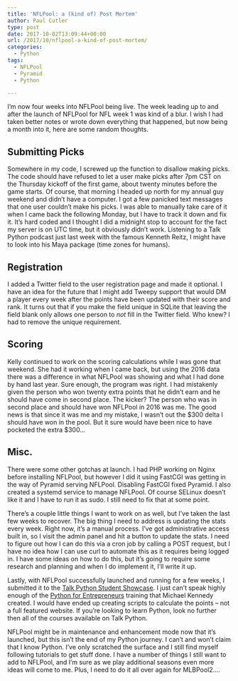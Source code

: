 ```yaml
---
title: 'NFLPool: a (kind of) Post Mortem'
author: Paul Cutler
type: post
date: 2017-10-02T13:09:44+00:00
url: /2017/10/nflpool-a-kind-of-post-mortem/
categories:
  - Python
tags:
  - NFLPool
  - Pyramid
  - Python

---
```

I’m now four weeks into NFLPool being live. The week leading up to and after the launch of NFLPool for NFL week 1 was kind of a blur. I wish I had taken better notes or wrote down everything that happened, but now being a month into it, here are some random thoughts.

## Submitting Picks

Somewhere in my code, I screwed up the function to disallow making picks. The code should have refused to let a user make picks after 7pm CST on the Thursday kickoff of the first game, about twenty minutes before the game starts. Of course, that morning I headed up north for my annual guy weekend and didn’t have a computer. I got a few panicked text messages that one user couldn’t make his picks. I was able to manually take care of it when I came back the following Monday, but I have to track it down and fix it. It’s hard coded and I thought I did a midnight stop to account for the fact my server is on UTC time, but it obviously didn’t work. Listening to a Talk Python podcast just last week with the famous Kenneth Reitz, I might have to look into his Maya package (time zones for humans).

## Registration

I added a Twitter field to the user registration page and made it optional. I have an idea for the future that I might add Tweepy support that would DM a player every week after the points have been updated with their score and rank. It turns out that if you make the field unique in SQLite that leaving the field blank only allows one person to _not_ fill in the Twitter field. Who knew? I had to remove the unique requirement.

## Scoring

Kelly continued to work on the scoring calculations while I was gone that weekend. She had it working when I came back, but using the 2016 data there was a difference in what NFLPool was showing and what I had done by hand last year. Sure enough, the program was right. I had mistakenly given the person who won twenty extra points that he didn’t earn and he should have come in second place. The kicker? The person who was in second place and should have won NFLPool in 2016 was me. The good news is that since it was me and my mistake, I wasn’t out the $300 delta I should have won in the pool. But it sure would have been nice to have pocketed the extra $300…

## Misc.

There were some other gotchas at launch. I had PHP working on Nginx before installing NFLPool, but however I did it using FastCGI was getting in the way of Pyramid serving NFLPool. Disabling FastCGI fixed Pyramid. I also created a systemd service to manage NFLPool. Of course SELinux doesn’t like it and I have to run it as sudo. I still need to fix that at some point.

There’s a couple little things I want to work on as well, but I’ve taken the last few weeks to recover. The big thing I need to address is updating the stats every week. Right now, it’s a manual process. I’ve got administrative access built in, so I visit the admin panel and hit a button to update the stats. I need to figure out how I can do this via a cron job by calling a POST request, but I have no idea how I can use curl to automate this as it requires being logged in. I have some ideas on how to do this, but it’s going to require some research and planning and when I do implement it, I’ll write it up.

Lastly, with NFLPool successfully launched and running for a few weeks, I submitted it to the [Talk Python Student Showcase][1]. I just can’t speak highly enough of the [Python for Entrepreneurs][2] training that Michael Kennedy created. I would have ended up creating scripts to calculate the points &#8211; not a full featured website. If you’re looking to learn Python, look no further then all of the courses available on Talk Python.

NFLPool might be in maintenance and enhancement mode now that it’s launched, but this isn’t the end of my Python journey. I can’t and won’t claim that I know Python. I’ve only scratched the surface and I still find myself following tutorials to get stuff done. I have a number of things I still want to add to NFLPool, and I’m sure as we play additional seasons even more ideas will come to me. Plus, I need to do it all over again for MLBPool2….

 [1]: https://training.talkpython.fm/showcase
 [2]: https://training.talkpython.fm/courses/explore_entrepreneurs/python-for-entrepreneurs-build-and-launch-your-online-business